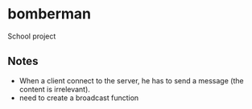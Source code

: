 # bomberman

School project


## Notes

- When a client connect to the server, he has to send a message (the content is irrelevant).
- need to create a broadcast function
